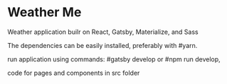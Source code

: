 # Weather Me
Weather application builr on React, Gatsby, Materialize, and Sass

The dependencies can be easily installed, preferably with #yarn.

run application using commands: #gatsby develop or #npm run develop,

code for pages and components in src folder
